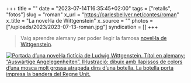 +++
title = ""
date = "2023-07-14T16:35:45+02:00"
tags = ["retalls", "fotos"]
slug = "roman"
x_url = "https://carlesbellver.net/contes/roman"
x_title = "La novel·la de Wittgenstein"
x_source = ""
photos = ["/uploads/2023/2023-07-13-roman.jpg"]
syndication = []
+++

> Vaig aprendre alemany per poder llegir la famosa [novel·la de Wittgenstein](/contes/roman/).

<a href="/contes/roman/"><img src="/uploads/2023/2023-07-13-roman.jpg" alt="Portada d’una novel·la fictícia de Ludwig Wittgenstein. Títol en alemany: “Auswärtige Angelegenheiten”. Il·lustració: dibuix amb llapissos de colors d’una mosca molt grossa atrapada dins d’una botella. La botella porta impresa la bandera del Regne Unit."></a>
